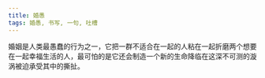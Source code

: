 ```yaml
---
title: 婚愚
tags: 婚愚, 书写, 一句, 吐槽
---
```



婚姻是人类最愚蠢的行为之一，它把一群不适合在一起的人粘在一起折磨两个想要在一起幸福生活的人，最可怕的是它还会制造一个新的生命降临在这深不可测的漩涡被迫承受其中的撕扯。


